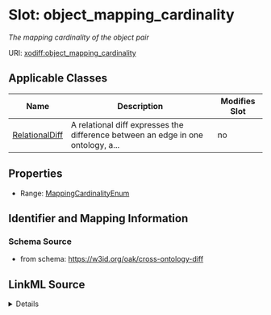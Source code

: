 # Slot: object_mapping_cardinality


_The mapping cardinality of the object pair_



URI: [xodiff:object_mapping_cardinality](https://w3id.org/oak/cross-ontology-diff/object_mapping_cardinality)



<!-- no inheritance hierarchy -->




## Applicable Classes

| Name | Description | Modifies Slot |
| --- | --- | --- |
[RelationalDiff](RelationalDiff.md) | A relational diff expresses the difference between an edge in one ontology, a... |  no  |







## Properties

* Range: [MappingCardinalityEnum](MappingCardinalityEnum.md)





## Identifier and Mapping Information







### Schema Source


* from schema: https://w3id.org/oak/cross-ontology-diff




## LinkML Source

<details>
```yaml
name: object_mapping_cardinality
description: The mapping cardinality of the object pair
from_schema: https://w3id.org/oak/cross-ontology-diff
rank: 1000
alias: object_mapping_cardinality
owner: RelationalDiff
domain_of:
- RelationalDiff
range: MappingCardinalityEnum

```
</details>